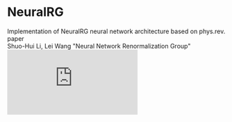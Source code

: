 # NeuralRG
Implementation of NeuralRG neural network architecture based on phys.rev. paper\
Shuo-Hui Li, Lei Wang "Neural Network Renormalization Group"\
![arXiv:1802.02840v1](https://arxiv.org/pdf/1802.02840v1.pdf)

